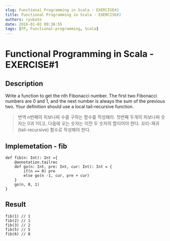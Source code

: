 ```yaml
---
slug: Functional Programming in Scala - EXERCISE#1
title: Functional Programming in Scala - EXERCISE#1
authors: ryukato
date: 2016-01-02 09:36:55
tags: [FP, Functional-programming, Scala]
---
```


# Functional Programming in Scala - EXERCISE#1
## Description
Write a function to get the nth Fibonacci number.
The first two Fibonacci numbers are 0 and 1, and the next number is always the sum of the previous two.
Your definition should use a local tail-recursive function.

> 번역
> n번째의 피보나찌 수를 구하는 함수를 작성해라.
> 첫번째 두개의 피보나찌 숫자는 0과 1이고, 다음에 오는 숫자는 이전 두 숫자의 합이어야 한다.
> 꼬리-재귀(tail-recursive) 함수로 작성해야 한다.

## Implemetation - fib

```
def fib(n: Int): Int ={
    @annotation.tailrec
    def go(n: Int, pre: Int, cur: Int): Int = {
        if(n == 0) pre
        else go(n -1, cur, pre + cur)
    }
    go(n, 0, 1)
}

```

## Result

```
fib(1) // 1
fib(2) // 1
fib(3) // 2
fib(5) // 5
fib(6) // 8
```
